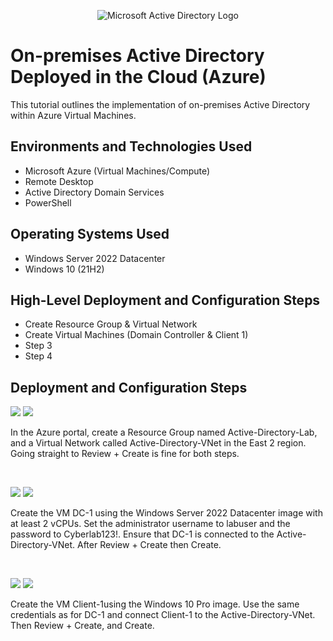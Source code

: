 <p align="center">
<img src="https://i.imgur.com/pU5A58S.png" alt="Microsoft Active Directory Logo"/>
</p>

<h1>On-premises Active Directory Deployed in the Cloud (Azure)</h1>
This tutorial outlines the implementation of on-premises Active Directory within Azure Virtual Machines.<br />



<h2>Environments and Technologies Used</h2>

- Microsoft Azure (Virtual Machines/Compute)
- Remote Desktop
- Active Directory Domain Services
- PowerShell

<h2>Operating Systems Used </h2>

- Windows Server 2022 Datacenter
- Windows 10 (21H2)

<h2>High-Level Deployment and Configuration Steps</h2>

- Create Resource Group & Virtual Network
- Create Virtual Machines (Domain Controller & Client 1)
- Step 3
- Step 4

<h2>Deployment and Configuration Steps</h2>

<p>
 <img src=https://github.com/user-attachments/assets/b997a664-34cc-4fce-9be2-57541b5fd675/>
 <img src=https://github.com/user-attachments/assets/23c3b5d6-6ae7-49cc-b617-3f3b841a7b26/>

</p>
<p>
In the Azure portal, create a Resource Group named Active-Directory-Lab, and a Virtual Network called Active-Directory-VNet in the East 2 region. Going straight to Review + Create is fine for both steps.
</p>
<br />

<p>
<img src="https://github.com/user-attachments/assets/f9280da4-9930-4be2-9207-ad19663a865a"/>
<img src="https://github.com/user-attachments/assets/d35b3308-f9e3-40a3-a9b1-8b0f7921b3ec"/>

</p>
<p>
Create the VM DC-1 using the Windows Server 2022 Datacenter image with at least 2 vCPUs. Set the administrator username to labuser and the password to Cyberlab123!. Ensure that DC-1 is connected to the Active-Directory-VNet. After Review + Create then Create.
</p>
<br />

<p>
<img src="https://github.com/user-attachments/assets/41f5e412-44e7-4b00-9be6-ce1d24b9fb0c"/>
<img src="https://github.com/user-attachments/assets/44ca1b34-67f3-4fab-9ecd-83818adaabcd"/>

</p>
<p>
Create the VM Client-1using the Windows 10 Pro image. Use the same credentials as for DC-1 and connect Client-1 to the Active-Directory-VNet. Then Review + Create, and Create.
</p>
<br />
